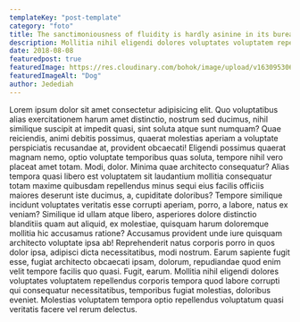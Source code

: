 ```yaml
---
templateKey: "post-template"
category: "foto"
title: The sanctimoniousness of fluidity is hardly asinine in its bureaucracy.
description: Mollitia nihil eligendi dolores voluptates voluptatem repellendus corporis tempora quod labore corrupti qui consequatur necessitatibus, temporibus fugiat molestias, doloribus eveniet.
date: 2018-08-08
featuredpost: true
featuredImage: https://res.cloudinary.com/bohok/image/upload/v1630953063/samples/food/dessert.jpg
featuredImageAlt: "Dog"
author: Jedediah
---
```


Lorem ipsum dolor sit amet consectetur adipisicing elit. Quo voluptatibus alias exercitationem harum amet distinctio, nostrum sed ducimus, nihil similique suscipit at impedit quasi, sint soluta atque sunt numquam? Quae reiciendis, animi debitis possimus, quaerat molestias aperiam a voluptate perspiciatis recusandae at, provident obcaecati! Eligendi possimus quaerat magnam nemo, optio voluptate temporibus quas soluta, tempore nihil vero placeat amet totam. Modi, dolor. Minima quae architecto consequatur? Alias tempora quasi libero est voluptatem sit laudantium mollitia consequatur totam maxime quibusdam repellendus minus sequi eius facilis officiis maiores deserunt iste ducimus, a, cupiditate doloribus? Tempore similique incidunt voluptates veritatis esse corrupti aperiam, porro, a labore, natus ex veniam? Similique id ullam atque libero, asperiores dolore distinctio blanditiis quam aut aliquid, ex molestiae, quisquam harum doloremque mollitia hic accusamus ratione? Accusamus provident unde iure quisquam architecto voluptate ipsa ab! Reprehenderit natus corporis porro in quos dolor ipsa, adipisci dicta necessitatibus, modi nostrum. Earum sapiente fugit esse, fugiat architecto obcaecati ipsam, dolorum, repudiandae quod enim velit tempore facilis quo quasi. Fugit, earum. Mollitia nihil eligendi dolores voluptates voluptatem repellendus corporis tempora quod labore corrupti qui consequatur necessitatibus, temporibus fugiat molestias, doloribus eveniet. Molestias voluptatem tempora optio repellendus voluptatum quasi veritatis facere vel rerum delectus.

